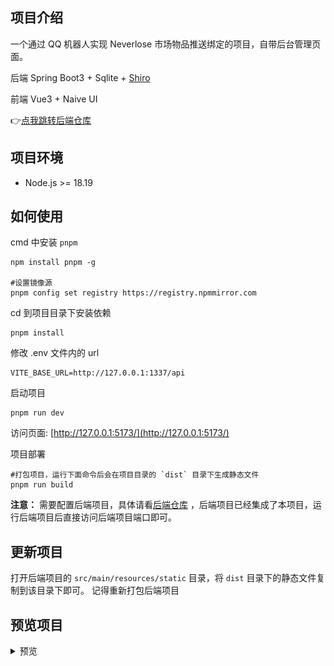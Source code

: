 ## 项目介绍

一个通过 QQ 机器人实现 Neverlose 市场物品推送绑定的项目，自带后台管理页面。

后端 Spring Boot3 + Sqlite + [Shiro](https://github.com/MisakaTAT/Shiro)

前端 Vue3 + Naive UI

👉[点我跳转后端仓库](https://github.com/harenk1337/nvl-bot)

## 项目环境

* Node.js >= 18.19

## 如何使用

cmd 中安装 `pnpm`

```shell
npm install pnpm -g

#设置镜像源
pnpm config set registry https://registry.npmmirror.com
```
cd 到项目目录下安装依赖

```shell
pnpm install
```
修改 .env 文件内的 url
```shell
VITE_BASE_URL=http://127.0.0.1:1337/api
```
启动项目
```shell
pnpm run dev
```

访问页面: [http://127.0.0.1:5173/](http://127.0.0.1:5173/)

项目部署

```shell
#打包项目，运行下面命令后会在项目目录的 `dist` 目录下生成静态文件
pnpm run build
```

**注意：** 需要配置后端项目，具体请看[后端仓库](https://github.com/harenk1337/nvl-bot)
，后端项目已经集成了本项目，运行后端项目后直接访问后端项目端口即可。

## 更新项目

打开后端项目的 `src/main/resources/static` 目录，将 `dist` 目录下的静态文件复制到该目录下即可。
记得重新打包后端项目

## 预览项目

<details>
<summary>预览</summary>

![](docs/user.png)
![](docs/item.png)
![](docs/order.png)

</details>
